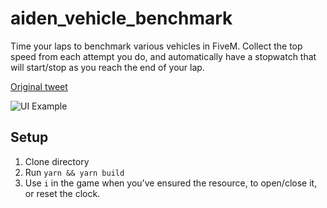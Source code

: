 # aiden_vehicle_benchmark

Time your laps to benchmark various vehicles in FiveM. Collect the top speed from each attempt you do, and automatically have a stopwatch that will start/stop as you reach the end of your lap.

[Original tweet](https://twitter.com/WallisDev/status/1560822559842746379)

![UI Example](./ui-example.png)

## Setup

1. Clone directory
1. Run `yarn && yarn build`
1. Use `i` in the game when you've ensured the resource, to open/close it, or reset the clock.
